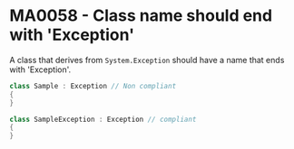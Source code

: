 # MA0058 - Class name should end with 'Exception'

A class that derives from `System.Exception` should have a name that ends with 'Exception'.

````csharp
class Sample : Exception // Non compliant
{
}
````

````csharp
class SampleException : Exception // compliant
{
}
````
